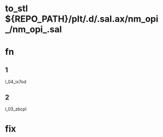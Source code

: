 # to_stl ${REPO_PATH}/plt/.d/.sal.ax/nm_opi_/nm_opi_.sal 

# fn

## 

## 1
l_04_ix7od
## 2
l_03_zbcpl

# fix 




